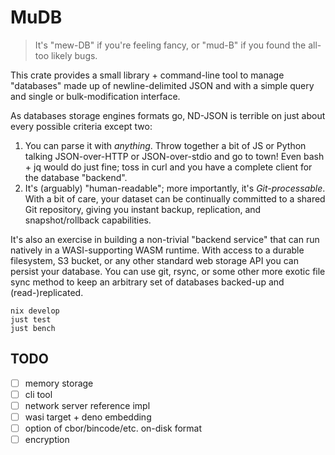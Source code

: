 # MuDB

> It's "mew-DB" if you're feeling fancy, or "mud-B" if you found the all-too likely bugs.

This crate provides a small library + command-line tool to manage "databases" made up of newline-delimited JSON and with a simple query and single or bulk-modification interface.

As databases storage engines formats go, ND-JSON is terrible on just about every possible criteria except two:

1. You can parse it with _anything_. Throw together a bit of JS or Python talking JSON-over-HTTP  or JSON-over-stdio and go to town! Even bash + jq would do just fine; toss in curl and you have a complete client for the database "backend".
2. It's (arguably) "human-readable"; more importantly, it's _Git-processable_. With a bit of care, your dataset can be continually committed to a shared Git repository, giving you instant backup, replication, and snapshot/rollback capabilities.

It's also an exercise in building a non-trivial "backend service" that can run natively in a WASI-supporting WASM runtime. With access to a durable filesystem, S3 bucket, or any other standard web storage API you can persist your database. You can use git, rsync, or some other more exotic file sync method to keep an arbitrary set of databases backed-up and (read-)replicated.

```
nix develop
just test
just bench
```

## TODO

- [ ] memory storage
- [ ] cli tool
- [ ] network server reference impl
- [ ] wasi target + deno embedding
- [ ] option of cbor/bincode/etc. on-disk format
- [ ] encryption
